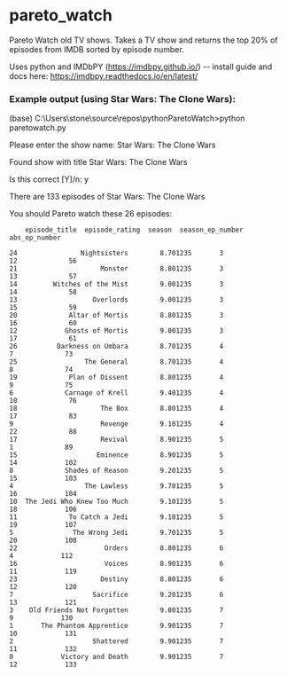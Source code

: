 # pareto_watch
Pareto Watch old TV shows. Takes a TV show and returns the top 20% of episodes from IMDB sorted by episode number.

Uses python and IMDbPY (https://imdbpy.github.io/) -- install guide and docs here: https://imdbpy.readthedocs.io/en/latest/

### Example output (using Star Wars: The Clone Wars):

(base) C:\Users\stone\source\repos\pythonParetoWatch>python paretowatch.py

Please enter the show name: Star Wars: The Clone Wars

Found show with title Star Wars: The Clone Wars

Is this correct [Y]/n: y

There are 133 episodes of Star Wars: The Clone Wars

You should Pareto watch these 26 episodes:

		episode_title  episode_rating  season  season_ep_number  abs_ep_number

	24                Nightsisters        8.701235       3                12             56
	21                     Monster        8.801235       3                13             57
	14         Witches of the Mist        9.001235       3                14             58
	13                   Overlords        9.001235       3                15             59
	20             Altar of Mortis        8.801235       3                16             60
	12            Ghosts of Mortis        9.001235       3                17             61
	26          Darkness on Umbara        8.701235       4                 7             73
	25                 The General        8.701235       4                 8             74
	19             Plan of Dissent        8.801235       4                 9             75
	6             Carnage of Krell        9.401235       4                10             76
	18                     The Box        8.801235       4                17             83
	9                      Revenge        9.101235       4                22             88
	17                     Revival        8.901235       5                 1             89
	15                    Eminence        8.901235       5                14            102
	8             Shades of Reason        9.201235       5                15            103
	4                  The Lawless        9.701235       5                16            104
	10  The Jedi Who Knew Too Much        9.101235       5                18            106
	11             To Catch a Jedi        9.101235       5                19            107
	5               The Wrong Jedi        9.701235       5                20            108
	22                      Orders        8.801235       6                 4            112
	16                      Voices        8.901235       6                11            119
	23                     Destiny        8.801235       6                12            120
	7                    Sacrifice        9.201235       6                13            121
	3    Old Friends Not Forgotten        9.801235       7                 9            130
	1       The Phantom Apprentice        9.901235       7                10            131
	2                    Shattered        9.901235       7                11            132
	0            Victory and Death        9.901235       7                12            133
